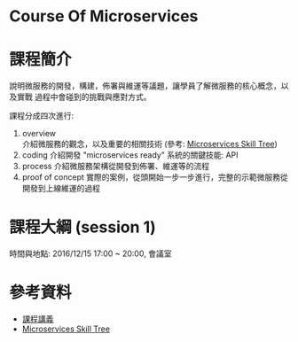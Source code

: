 # Course Of Microservices



# 課程簡介

說明微服務的開發，構建，佈署與維運等議題，讓學員了解微服務的核心概念，以及實戰
過程中會碰到的挑戰與應對方式。

課程分成四次進行:

1. overview  
介紹微服務的觀念，以及重要的相關技術 (參考: [Microservices Skill Tree](http://read.html5.qq.com/image?src=forum&q=5&r=0&imgflag=7&imageUrl=http://mmbiz.qpic.cn/mmbiz/MOwlO0INfQqYYBwOC1siaHRwxElHuDybkztrnIvSdDy3UFPDDu3fr5sicBbJoNNwo0bia3iaWZTEpV4SA9QqBa6ong/0?wx_fmt=jpeg))
1. coding
介紹開發 "microservices ready" 系統的關鍵技能: API
1. process
介紹微服務架構從開發到佈署、維運等的流程
1. proof of concept
實際的案例，從頭開始一步一步進行，完整的示範微服務從開發到上線維運的過程


# 課程大綱 (session 1)


時間與地點: 2016/12/15 17:00 ~ 20:00, 會議室






# 參考資料

* [課程講義](M01.pptx)
* [Microservices Skill Tree](http://read.html5.qq.com/image?src=forum&q=5&r=0&imgflag=7&imageUrl=http://mmbiz.qpic.cn/mmbiz/MOwlO0INfQqYYBwOC1siaHRwxElHuDybkztrnIvSdDy3UFPDDu3fr5sicBbJoNNwo0bia3iaWZTEpV4SA9QqBa6ong/0?wx_fmt=jpeg)
